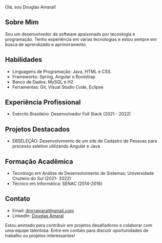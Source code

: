 
<!--
**dmrramaral/dmrramaral** is a ✨ _special_ ✨ repository because its `README.md` (this file) appears on your GitHub profile.

Here are some ideas to get you started:

- 🔭 I’m currently working on ...
- 🌱 I’m currently learning ...
- 👯 I’m looking to collaborate on ...
- 🤔 I’m looking for help with ...
- 💬 Ask me about ...
- 📫 How to reach me: ...
- 😄 Pronouns: ...
- ⚡ Fun fact: ...
-->


Olá, sou Douglas Amaral!

## Sobre Mim

Sou um desenvolvedor de software apaixonado por tecnologia e programação. Tenho experiência em várias tecnologias e estou sempre em busca de aprendizado e aprimoramento.

## Habilidades

- Linguagens de Programação: Java, HTML e CSS.
- Frameworks: Spring, Angular e Bootstrap
- Banco de Dados: MySQL e H2
- Ferramentas: Git, Visual Studio Code, Eclipse

## Experiência Profissional

- Exército Brasileiro: Desenvolvedor Full Stack (2021 - 2022)


## Projetos Destacados

- EBSELEÇÃO: Desenvolvimento de um site de Cadastro de Pessoas para processo seletivo utilizando Angular e Java.


## Formação Acadêmica

- Tecnólogo em Análise de Desenvolvimento de Sistemas: Universidade Cruzeiro do Sul (2021- 2022)
- Técnico em Informática: SENAC (2014-2016)

## Contato

- Email: dmrramaral@gmail.com
- LinkedIn: [Douglas Amaral](https://www.linkedin.com/in/douglas-amaral-4268a9201/)

Estou animado para contribuir em projetos desafiadores e colaborar com uma equipe talentosa. Entre em contato para discutir oportunidades de trabalho ou projetos interessantes!


